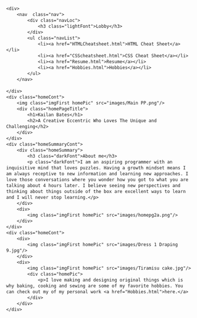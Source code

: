 <DOCTYPE html>
<html lang="en">
<head>
    <title>Kailan's Lobby</title>
    <meta charset="UTF-8">
    <meta name="author" content="Kailan Bates">
    <meta name="page description" content="Home page of Kailan's website">
    <meta name="viewport" content="width=device-width, initial-scale=1" />
    <link rel="stylesheet" href="styles.css">
    <link rel="preconnect" href="https://fonts.googleapis.com">
    <link rel="preconnect" href="https://fonts.gstatic.com" crossorigin>
    <link href="https://fonts.googleapis.com/css2?family=Italiana&display=swap" rel="stylesheet">
    <link href="https://fonts.googleapis.com/css2?family=Belleza&display=swap" rel="stylesheet">

</head>
<body>
  
    <div>
        <nav  class="nav">
            <div class="navLoc">
                <h3 class="lightFont">Lobby</h3>
            </div> 
            <ul class="navList">
                <li><a href="HTMLCheatsheet.html">HTML Cheat Sheet</a></li>
                <li><a href="CSScheatsheet.html">CSS Cheat Sheet</a></li>
                <li><a href="Resume.html">Resume</a></li>
                <li><a href="Hobbies.html">Hobbies</a></li>
            </ul>
        </nav>
        
    </div>
    <div class="homeCont">
        <img class="imgFirst homePic" src="images/Main PP.png"/>
        <div class="homePageTitle">
            <h1>Kailan Bates</h1>
            <h2>A Creative Eccentric Who Loves The Unique and Challenging</h2>
        </div>        
    </div>
    <div class="homeSummaryCont">
        <div class="homeSummary">
            <h3 class="darkFont">About me</h3>
            <p class="darkFont">I am an aspiring programmer with an inquisitive mind that loves puzzles. Having a growth mindset means I am always receptive to new information and learning new approaches. I love those conversations where you wonder how you got to what you are talking about 4 hours later. I believe seeing new perspectives and thinking about things outside of the box are excellent ways to learn and I will never stop learning.</p>
        </div>
        <div>
            <img class="imgFirst homePic" src="images/homepg2a.png"/>     
        </div>        
    </div>
    <div class="homeCont">
        <div>
            <img class="imgFirst homePic" src="images/Dress 1 Draping 9.jpg"/>
        </div>
        <div>
            <img class="imgFirst homePic" src="images/Tiramisu cake.jpg"/>
            <div class="homePic">
                <p>I love making and designing original things which is why baking, cooking and sewing are some of my favorite hobbies. You can check out my of my personal work <a href="Hobbies.html">here.</a>
            </div>
        </div>
    </div>
</body>
</html>
